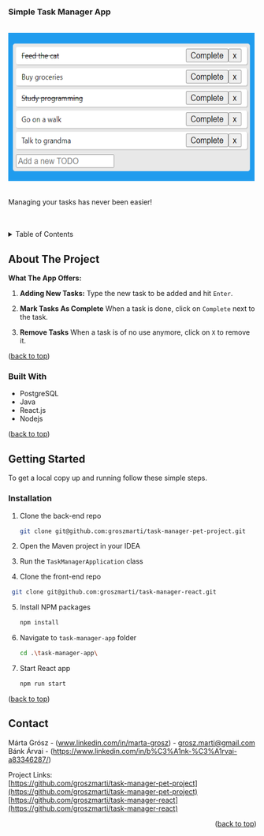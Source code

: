 <div alignment="center">
  <h3 alignment="center">Simple Task Manager App</h3>
<br />
    <img src="/src/main/resources/task_manager_screenshot.png" width="500" height="300">
<br>
<br>
  <p alignment="center">
    Managing your tasks has never been easier!
    <br/>
    <br/>
    <br/>
</div>



<!-- TABLE OF CONTENTS -->
<details>
  <summary>Table of Contents</summary>
  <ol>
    <li>
        <a href="#about-the-project">About The Project</a>
        <ul>
            <li><a href="#built-with">Built With</a></li>
        </ul>
    </li>
    <li><a href="#usage">Usage</a></li>
    <li><a href="#contact">Contact</a></li>
</ol>

</details>



<!-- ABOUT THE PROJECT -->
## About The Project

<b>What The App Offers:</b>

1. <b>Adding New Tasks:</b>
Type the new task to be added and hit `Enter`.

2. <b>Mark Tasks As Complete</b>
When a task is done, click on `Complete` next to the task.

3. <b>Remove Tasks</b>
When a task is of no use anymore, click on `X` to remove it.

<p alignment="right">(<a href="#readme-top">back to top</a>)</p>



### Built With

* PostgreSQL
* Java
* React.js
* Nodejs



<p alignment="right">(<a href="#readme-top">back to top</a>)</p>



<!-- GETTING STARTED -->
## Getting Started

To get a local copy up and running follow these simple steps.

### Installation

1. Clone the back-end repo
   ```sh
   git clone git@github.com:groszmarti/task-manager-pet-project.git
   ```

2. Open the Maven project in your IDEA

3. Run the `TaskManagerApplication` class

4. Clone the front-end repo
  ```sh
   git clone git@github.com:groszmarti/task-manager-react.git
   ```
5. Install NPM packages
   ```sh
   npm install
   ```
6. Navigate to `task-manager-app` folder
   ```sh
   cd .\task-manager-app\
   ```
5. Start React app
   ```sh
   npm run start
   ```


<p alignment="right">(<a href="#readme-top">back to top</a>)</p>

<!-- CONTACT -->
## Contact

Márta Grósz - (www.linkedin.com/in/marta-grosz) - grosz.marti@gmail.com
<br>
Bánk Árvai - (https://www.linkedin.com/in/b%C3%A1nk-%C3%A1rvai-a83346287/)

Project Links: 
<br>
[https://github.com/groszmarti/task-manager-pet-project](https://github.com/groszmarti/task-manager-pet-project)
<br>
[https://github.com/groszmarti/task-manager-react](https://github.com/groszmarti/task-manager-react)

<p align="right">(<a href="#readme-top">back to top</a>)</p>


